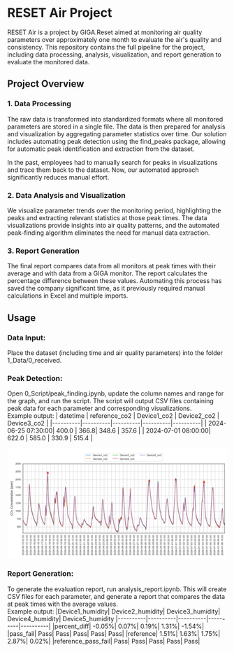 # RESET Air Project
RESET Air is a project by GIGA.Reset aimed at monitoring air quality parameters over approximately one month to evaluate the air's quality and consistency. This repository contains the full pipeline for the project, including data processing, analysis, visualization, and report generation to evaluate the monitored data.

## Project Overview
### 1. Data Processing
The raw data is transformed into standardized formats where all monitored parameters are stored in a single file. The data is then prepared for analysis and visualization by aggregating parameter statistics over time. Our solution includes automating peak detection using the find_peaks package, allowing for automatic peak identification and extraction from the dataset.

In the past, employees had to manually search for peaks in visualizations and trace them back to the dataset. Now, our automated approach significantly reduces manual effort.

### 2. Data Analysis and Visualization
We visualize parameter trends over the monitoring period, highlighting the peaks and extracting relevant statistics at those peak times. The data visualizations provide insights into air quality patterns, and the automated peak-finding algorithm eliminates the need for manual data extraction.

### 3. Report Generation
The final report compares data from all monitors at peak times with their average and with data from a GIGA monitor. The report calculates the percentage difference between these values. Automating this process has saved the company significant time, as it previously required manual calculations in Excel and multiple imports.

## Usage
### Data Input:

Place the dataset (including time and air quality parameters) into the folder 1_Data/0_received.
### Peak Detection:

Open 0_Script/peak_finding.ipynb, update the column names and range for the graph, and run the script.
The script will output CSV files containing peak data for each parameter and corresponding visualizations.\
Example output:
| datetime | reference_co2 | Device1_co2 | Device2_co2 | Device3_co2 |
|----------|----------|----------|----------|----------|
|   2024-06-25 07:30:00|   400.0 |   366.8|   348.6	 |   357.6 |
|   2024-07-01 08:00:00|   622.0 |   585.0 |   330.9 |   515.4 |

![Alt text for the image](2_Visualizations/co2_peak.png)

### Report Generation:

To generate the evaluation report, run analysis_report.ipynb. This will create CSV files for each parameter, and generate a report that compares the data at peak times with the average values.\
Example output:
|Device1_humidity|	Device2_humidity|	Device3_humidity|	Device4_humidity|	Device5_humidity
|----------|----------|----------|----------|----------|
|percent_diff|	-0.05%|	0.07%|	0.19%|	1.31%|	-1.54%|
|pass_fail|	Pass|	Pass|	Pass|	Pass|	Pass|
|reference|	1.51%|	1.63%|	1.75%|	2.87%|	0.02%|
|reference_pass_fail|	Pass|	Pass|	Pass|	Pass|	Pass|


